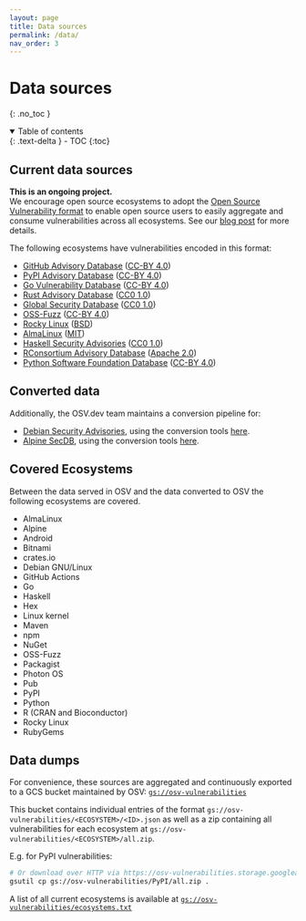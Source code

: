 ```yaml
---
layout: page
title: Data sources
permalink: /data/
nav_order: 3
---
```

# Data sources
{: .no_toc }

<details open markdown="block">
  <summary>
    Table of contents
  </summary>
  {: .text-delta }
- TOC
{:toc}
</details>

## Current data sources  
  
**This is an ongoing project.**  
We encourage open source ecosystems to adopt the
[Open Source Vulnerability format](https://ossf.github.io/osv-schema/) to enable
open source users to easily aggregate and consume vulnerabilities across all
ecosystems. See our
[blog post](https://security.googleblog.com/2021/06/announcing-unified-vulnerability-schema.html)
for more details.

The following ecosystems have vulnerabilities encoded in this format:

-   [GitHub Advisory Database](https://github.com/github/advisory-database)
    ([CC-BY 4.0](https://github.com/github/advisory-database/blob/main/LICENSE.md))
-   [PyPI Advisory Database](https://github.com/pypa/advisory-database)
    ([CC-BY 4.0](https://github.com/pypa/advisory-database/blob/main/LICENSE))
-   [Go Vulnerability Database](https://github.com/golang/vulndb)
    ([CC-BY 4.0](https://github.com/golang/vulndb#license))
-   [Rust Advisory Database](https://github.com/RustSec/advisory-db)
    ([CC0 1.0](https://github.com/rustsec/advisory-db/blob/main/LICENSE.txt))
-   [Global Security Database](https://github.com/cloudsecurityalliance/gsd-database)
    ([CC0 1.0](https://github.com/cloudsecurityalliance/gsd-database/blob/main/LICENSE))
-   [OSS-Fuzz](https://github.com/google/oss-fuzz-vulns)
    ([CC-BY 4.0](https://github.com/google/oss-fuzz-vulns/blob/main/LICENSE))
-   [Rocky Linux](https://distro-tools.rocky.page/apollo/openapi/#osv)
    ([BSD](https://rockylinux.org/licensing))
-   [AlmaLinux](https://github.com/AlmaLinux/osv-database)
    ([MIT](https://github.com/AlmaLinux/osv-database/blob/master/LICENSE))
-   [Haskell Security Advisories](https://github.com/haskell/security-advisories)
    ([CC0 1.0](https://github.com/haskell/security-advisories/blob/main/LICENSE.txt))
-   [RConsortium Advisory Database](https://github.com/RConsortium/r-advisory-database)
    ([Apache 2.0](https://github.com/RConsortium/r-advisory-database/blob/main/LICENSE))
-   [Python Software Foundation Database](https://github.com/psf/advisory-database)
    ([CC-BY 4.0](https://github.com/psf/advisory-database/blob/main/LICENSE))

## Converted data
Additionally, the OSV.dev team maintains a conversion pipeline for:

-   [Debian Security Advisories](https://storage.googleapis.com/debian-osv/index.html),
    using the conversion tools
    [here](https://github.com/ossf/osv-schema/tree/main/tools/debian).
-   [Alpine SecDB](https://storage.googleapis.com/cve-osv-conversion/index.html?prefix=osv-output/),
    using the conversion tools
    [here](https://github.com/google/osv.dev/tree/master/vulnfeeds/cmd/alpine).

## Covered Ecosystems
Between the data served in OSV and the data converted to OSV the following ecosystems are covered.

-   AlmaLinux
-   Alpine
-   Android
-   Bitnami
-   crates.io
-   Debian GNU/Linux
-   GitHub Actions
-   Go
-   Haskell
-   Hex
-   Linux kernel
-   Maven
-   npm
-   NuGet
-   OSS-Fuzz
-   Packagist
-   Photon OS
-   Pub
-   PyPI
-   Python
-   R (CRAN and Bioconductor)
-   Rocky Linux
-   RubyGems

## Data dumps

For convenience, these sources are aggregated and continuously exported to a GCS
bucket maintained by OSV:
[`gs://osv-vulnerabilities`](https://osv-vulnerabilities.storage.googleapis.com)

This bucket contains individual entries of the format
`gs://osv-vulnerabilities/<ECOSYSTEM>/<ID>.json` as well as a zip containing all
vulnerabilities for each ecosystem at
`gs://osv-vulnerabilities/<ECOSYSTEM>/all.zip`.

E.g. for PyPI vulnerabilities:

```bash
# Or download over HTTP via https://osv-vulnerabilities.storage.googleapis.com/PyPI/all.zip
gsutil cp gs://osv-vulnerabilities/PyPI/all.zip .
```

A list of all current ecosystems is available at 
[`gs://osv-vulnerabilities/ecosystems.txt`](https://osv-vulnerabilities.storage.googleapis.com/ecosystems.txt)
